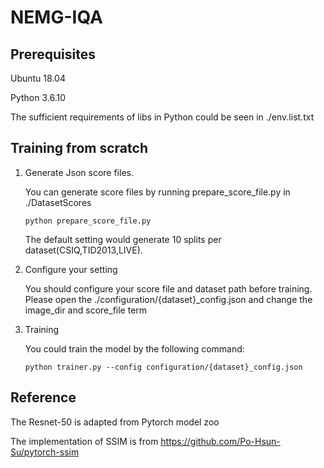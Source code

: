 # NEMG-IQA

## Prerequisites

Ubuntu 18.04

Python 3.6.10

The sufficient requirements of libs in Python could be seen in ./env.list.txt

## Training from scratch

1. Generate Json score files.

   You can generate score files by running prepare_score_file.py in ./DatasetScores

   ```shell
   python prepare_score_file.py
   ```

   The default setting would generate 10 splits per dataset(CSIQ,TID2013,LIVE).

2. Configure your setting

   You should configure your score file and dataset path before training. Please open the ./configuration/{dataset}_config.json and change the image_dir and score_file term

3. Training

   You could train the model by the following command:

   ```shell
   python trainer.py --config configuration/{dataset}_config.json
   ```



## Reference

The Resnet-50 is adapted from Pytorch model zoo 

The implementation of SSIM is from https://github.com/Po-Hsun-Su/pytorch-ssim

​    

